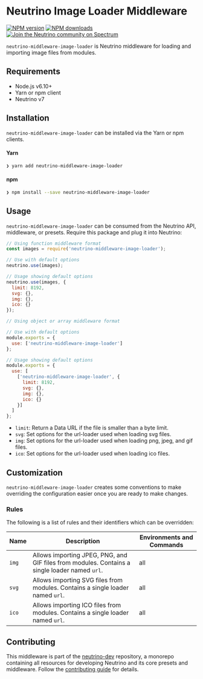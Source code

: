 # Neutrino Image Loader Middleware

[![NPM version][npm-image]][npm-url]
[![NPM downloads][npm-downloads]][npm-url]
[![Join the Neutrino community on Spectrum][spectrum-image]][spectrum-url]

`neutrino-middleware-image-loader` is Neutrino middleware for loading and importing image files from modules.

## Requirements

- Node.js v6.10+
- Yarn or npm client
- Neutrino v7

## Installation

`neutrino-middleware-image-loader` can be installed via the Yarn or npm clients.

#### Yarn

```bash
❯ yarn add neutrino-middleware-image-loader
```

#### npm

```bash
❯ npm install --save neutrino-middleware-image-loader
```

## Usage

`neutrino-middleware-image-loader` can be consumed from the Neutrino API, middleware, or presets. Require this package
and plug it into Neutrino:

```js
// Using function middleware format
const images = require('neutrino-middleware-image-loader');

// Use with default options
neutrino.use(images);

// Usage showing default options
neutrino.use(images, {
  limit: 8192,
  svg: {},
  img: {},
  ico: {}
});
```

```js
// Using object or array middleware format

// Use with default options
module.exports = {
  use: ['neutrino-middleware-image-loader']
};

// Usage showing default options
module.exports = {
  use: [
    ['neutrino-middleware-image-loader', {
      limit: 8192,
      svg: {},
      img: {},
      ico: {}
    }]
  ]
};
```

- `limit`: Return a Data URL if the file is smaller than a byte limit.
- `svg`: Set options for the url-loader used when loading svg files.
- `img`: Set options for the url-loader used when loading png, jpeg, and gif files.
- `ico`: Set options for the url-loader used when loading ico files.

## Customization

`neutrino-middleware-image-loader` creates some conventions to make overriding the configuration easier once you are
ready to make changes.

### Rules

The following is a list of rules and their identifiers which can be overridden:

| Name | Description | Environments and Commands |
| --- | --- | --- |
| `img` | Allows importing JPEG, PNG, and GIF files from modules. Contains a single loader named `url`. | all |
| `svg` | Allows importing SVG files from modules. Contains a single loader named `url`. | all |
| `ico` | Allows importing ICO files from modules. Contains a single loader named `url`. | all |

## Contributing

This middleware is part of the [neutrino-dev](https://github.com/mozilla-neutrino/neutrino-dev) repository, a monorepo
containing all resources for developing Neutrino and its core presets and middleware. Follow the
[contributing guide](https://neutrino.js.org/contributing) for details.

[npm-image]: https://img.shields.io/npm/v/neutrino-middleware-image-loader.svg
[npm-downloads]: https://img.shields.io/npm/dt/neutrino-middleware-image-loader.svg
[npm-url]: https://npmjs.org/package/neutrino-middleware-image-loader
[spectrum-image]: https://withspectrum.github.io/badge/badge.svg
[spectrum-url]: https://spectrum.chat/neutrino
